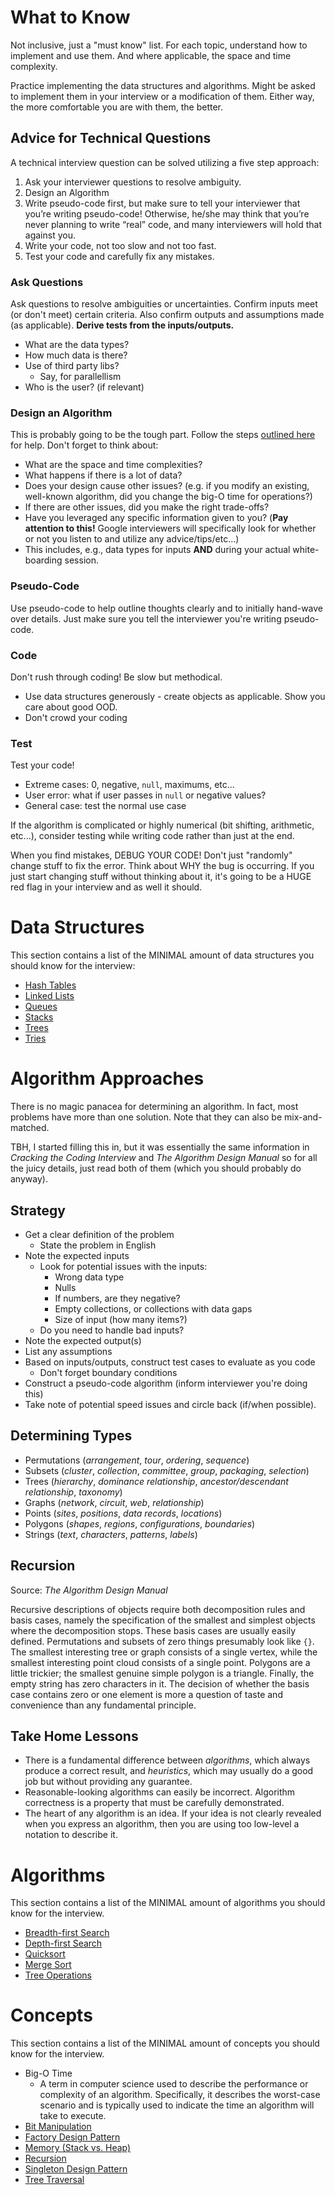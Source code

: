 # What to Know
Not inclusive, just a "must know" list.  For each topic, understand how to implement and use them.  And where applicable, the space and time complexity.

Practice implementing the data structures and algorithms.  Might be asked to implement them in your interview or a modification of them.  Either way, the more comfortable you are with them, the better.

## Advice for Technical Questions
A technical interview question can be solved utilizing a five step approach:

1. Ask your interviewer questions to resolve ambiguity.
2. Design an Algorithm
3. Write pseudo-code first, but make sure to tell your interviewer that you’re writing pseudo-code! Otherwise, he/she may think that you’re never planning to write “real” code, and many interviewers will hold that against you.
4. Write your code, not too slow and not too fast.
5. Test your code and carefully fix any mistakes.

### Ask Questions
Ask questions to resolve ambiguities or uncertainties.  Confirm inputs meet (or don't meet) certain criteria.  Also confirm outputs and assumptions made (as applicable).  **Derive tests from the inputs/outputs.**

* What are the data types?
* How much data is there?
* Use of third party libs?
	* Say, for parallellism
* Who is the user?  (if relevant)

### Design an Algorithm
This is probably going to be the tough part.  Follow the steps [outlined here](#algorithm-approaches) for help.  Don't forget to think about:

* What are the space and time complexities?
* What happens if there is a lot of data?
* Does your design cause other issues? (e.g. if you modify an existing, well-known algorithm, did you change the big-O time for operations?)
* If there are other issues, did you make the right trade-offs?
* Have you leveraged any specific information given to you?  (**Pay attention to this!**  Google interviewers will specifically look for whether or not you listen to and utilize any advice/tips/etc...)
 * This includes, e.g., data types for inputs **AND** during your actual white-boarding session.

### Pseudo-Code
Use pseudo-code to help outline thoughts clearly and to initially hand-wave over details.  Just make sure you tell the interviewer you're writing pseudo-code.

### Code
Don't rush through coding!  Be slow but methodical.
* Use data structures generously - create objects as applicable.  Show you care about good OOD.
* Don't crowd your coding

### Test
Test your code!
* Extreme cases:  0, negative, `null`, maximums, etc...
* User error:  what if user passes in `null` or negative values?
* General case:  test the normal use case

If the algorithm is complicated or highly numerical (bit shifting, arithmetic, etc...), consider testing while writing code rather than just at the end.

When you find mistakes, DEBUG YOUR CODE!  Don't just "randomly" change stuff to fix the error.  Think about WHY the bug is occurring.  If you just start changing stuff without thinking about it, it's going to be a HUGE red flag in your interview and as well it should.

# Data Structures
This section contains a list of the MINIMAL amount of data structures you should know for the interview:

* [Hash Tables](data-structures/hash-table.md)
* [Linked Lists](data-structures/linked-list.md)
* [Queues](data-structures/queue.md)
* [Stacks](data-structures/stack.md)
* [Trees](data-structures/tree.md)
* [Tries](data-structures/trie.md)


# Algorithm Approaches
There is no magic panacea for determining an algorithm.  In fact, most problems have more than one solution.  Note that they can also be mix-and-matched.

TBH, I started filling this in, but it was essentially the same information in _Cracking the Coding Interview_ and _The Algorithm Design Manual_ so for all the juicy details, just read both of them (which you should probably do anyway).

## Strategy

* Get a clear definition of the problem
  * State the problem in English
* Note the expected inputs
  * Look for potential issues with the inputs:
    * Wrong data type
    * Nulls
    * If numbers, are they negative?
    * Empty collections, or collections with data gaps
    * Size of input (how many items?)
  * Do you need to handle bad inputs?
* Note the expected output(s)
* List any assumptions
* Based on inputs/outputs, construct test cases to evaluate as you code
  * Don't forget boundary conditions
* Construct a pseudo-code algorithm (inform interviewer you're doing this)
* Take note of potential speed issues and circle back (if/when possible).

## Determining Types

* Permutations (_arrangement_, _tour_, _ordering_, _sequence_)
* Subsets (_cluster_, _collection_, _committee_, _group_, _packaging_, _selection_)
* Trees (_hierarchy_, _dominance relationship_, _ancestor/descendant relationship_, _taxonomy_)
* Graphs (_network_, _circuit_, _web_, _relationship_)
* Points (_sites_, _positions_, _data records_, _locations_)
* Polygons (_shapes_, _regions_, _configurations_, _boundaries_)
* Strings (_text_, _characters_, _patterns_, _labels_)

## Recursion
Source: _The Algorithm Design Manual_

Recursive descriptions of objects require both decomposition rules and basis cases, namely the specification of the smallest and simplest objects where the decomposition stops. These basis cases are usually easily defined. Permutations and subsets of zero things presumably look like `{}`. The smallest interesting tree or graph consists of a single vertex, while the smallest interesting point cloud consists of a single point. Polygons are a little trickier; the smallest genuine simple polygon is a triangle. Finally, the empty string has zero characters in it. The decision of whether the basis case contains zero or one element is more a question of taste and convenience than any fundamental principle.


## Take Home Lessons

* There is a fundamental difference between _algorithms_, which always produce a correct result, and _heuristics_, which may usually do a good job but without providing any guarantee.
* Reasonable-looking algorithms can easily be incorrect. Algorithm correctness is a property that must be carefully demonstrated.
* The heart of any algorithm is an idea. If your idea is not clearly revealed when you express an algorithm, then you are using too low-level a notation to describe it.

# Algorithms
This section contains a list of the MINIMAL amount of algorithms you should know for the interview.

* [Breadth-first Search](algorithms/bfs.md)
* [Depth-first Search](algorithms/dfs.md)
* [Quicksort](algorithms/quicksort.md)
* [Merge Sort](algorithms/mergesort.md)
* [Tree Operations](algorithms/treeops.md)

# Concepts
This section contains a list of the MINIMAL amount of concepts you should know for the interview.

* Big-O Time
  * A term in computer science used to describe the performance or complexity of an algorithm.  Specifically, it describes the worst-case scenario and is typically used to indicate the time an algorithm will take to execute.
* [Bit Manipulation](concepts/bits.md)
* [Factory Design Pattern](concepts/factory.md)
* [Memory (Stack vs. Heap)](concepts/memory.md)
* [Recursion](concepts/recursion.md)
* [Singleton Design Pattern](concepts/singleton.md)
* [Tree Traversal](concepts/traversal.md)
